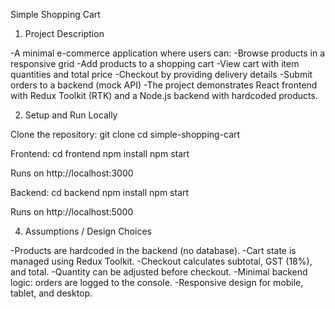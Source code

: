 Simple Shopping Cart
1. Project Description

-A minimal e-commerce application where users can:
-Browse products in a responsive grid
-Add products to a shopping cart
-View cart with item quantities and total price
-Checkout by providing delivery details
-Submit orders to a backend (mock API)
-The project demonstrates React frontend with Redux Toolkit (RTK) and a Node.js backend with hardcoded products.

2. Setup and Run Locally

Clone the repository:
git clone 
cd simple-shopping-cart

Frontend:
cd frontend
npm install
npm start

Runs on http://localhost:3000

Backend:
cd backend
npm install
npm start

Runs on http://localhost:5000

4. Assumptions / Design Choices

-Products are hardcoded in the backend (no database).
-Cart state is managed using Redux Toolkit.
-Checkout calculates subtotal, GST (18%), and total.
-Quantity can be adjusted before checkout.
-Minimal backend logic: orders are logged to the console.
-Responsive design for mobile, tablet, and desktop.
